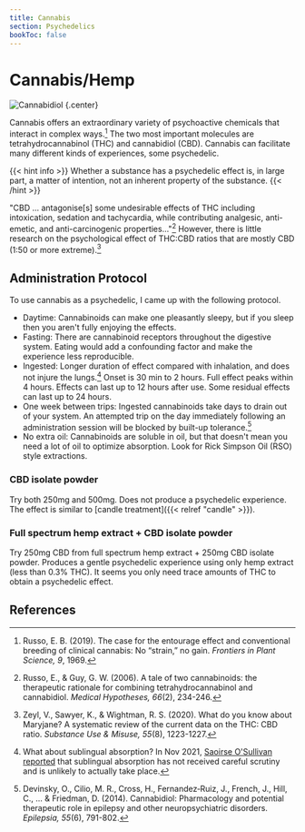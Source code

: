 ```yaml
---
title: Cannabis
section: Psychedelics
bookToc: false
---
```


# Cannabis/Hemp

![Cannabidiol](cannabidiol.webp)
{.center}

Cannabis offers an extraordinary variety of psychoactive chemicals
that interact in complex ways.[^russo2019] The two most important
molecules are tetrahydrocannabinol (THC) and cannabidiol (CBD).
Cannabis can facilitate many different kinds of experiences, some
psychedelic.

{{< hint info >}}
Whether a substance has a psychedelic effect is, in large part,
a matter of intention, not an inherent property of the substance.
{{< /hint >}}

"CBD ... antagonise[s] some undesirable effects of THC including intoxication, sedation and tachycardia, while contributing analgesic, anti-emetic, and anti-carcinogenic properties..."[^russo2006] However, there is little research on the psychological effect of THC:CBD ratios that are mostly CBD (1:50 or more extreme).[^zeyl2020]

## Administration Protocol

To use cannabis as a psychedelic, I came up with the following protocol.

- Daytime: Cannabinoids can make one pleasantly sleepy, but if you sleep then you aren't fully enjoying the effects.
- Fasting: There are cannabinoid receptors throughout the digestive system. Eating would add a confounding factor and make the experience less reproducible.
- Ingested: Longer duration of effect compared with inhalation, and does not injure the lungs.[^osullivan2021] Onset is 30 min to 2 hours. Full effect peaks within 4 hours. Effects can last up to 12 hours after use. Some residual effects can last up to 24 hours.
- One week between trips: Ingested cannabinoids take days to drain out of your system. An attempted trip on the day immediately following an administration session will be blocked by built-up tolerance.[^devinsky2014]
- No extra oil: Cannabinoids are soluble in oil, but that doesn't mean you need a lot of oil to optimize absorption. Look for Rick Simpson Oil (RSO) style extractions.

### CBD isolate powder

Try both 250mg and 500mg. Does not produce a psychedelic experience. The
effect is similar to [candle treatment]({{< relref "candle" >}}).

### Full spectrum hemp extract + CBD isolate powder

Try 250mg CBD from full spectrum hemp extract + 250mg CBD isolate
powder. Produces a gentle psychedelic experience using only hemp extract
(less than 0.3% THC).  It seems you only need trace amounts of THC to obtain a psychedelic effect.

## References

[^russo2019]: Russo, E. B. (2019). The case for the entourage effect and conventional breeding of clinical cannabis: No “strain,” no gain. *Frontiers in Plant Science, 9*, 1969.

[^russo2006]: Russo, E., & Guy, G. W. (2006). A tale of two cannabinoids: the therapeutic rationale for combining tetrahydrocannabinol and cannabidiol. *Medical Hypotheses, 66*(2), 234-246.

[^zeyl2020]: Zeyl, V., Sawyer, K., & Wightman, R. S. (2020). What do you know about Maryjane? A systematic review of the current data on the THC: CBD ratio. *Substance Use & Misuse, 55*(8), 1223-1227.

[^osullivan2021]: What about sublingual absorption? In Nov 2021, [Saoirse O'Sullivan reported](https://www.nickjikomes.com/post/ep-41-transcript-saoirse-o-sullivan-thc-cbd-inflammation-traumatic-brain-injury-diabetes) that sublingual absorption has not received careful scrutiny and is unlikely to actually take place.

[^devinsky2014]: Devinsky, O., Cilio, M. R., Cross, H., Fernandez‐Ruiz, J., French, J., Hill, C., ... & Friedman, D. (2014). Cannabidiol: Pharmacology and potential therapeutic role in epilepsy and other neuropsychiatric disorders. *Epilepsia, 55*(6), 791-802.
